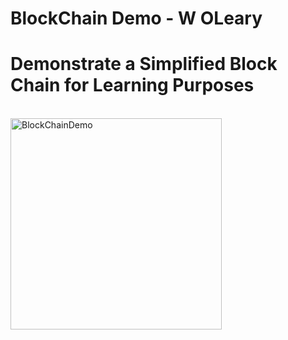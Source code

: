 # BlockChain Demo - W OLeary
# Demonstrate a Simplified Block Chain for Learning Purposes

<br>
<img src=
            "./Blockchain/Blockchain1/Blockchain/task/src/blockchain/BlockChainDemo.gif" 
     alt=   "BlockChainDemo" 
     height="338"
>
